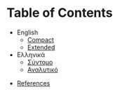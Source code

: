 Table of Contents
=================

* English
  * [Compact](https://docs.google.com/viewer?url=https://raw.githubusercontent.com/li9i/CV/master/short/cv_alexandros_filotheou.pdf)
  * [Extended](https://docs.google.com/viewer?url=https://raw.githubusercontent.com/li9i/CV/master/full/cv_alexandros_filotheou.pdf)
* Ελληνικά
  * [Σύντομο](https://docs.google.com/viewer?url=https://raw.githubusercontent.com/li9i/CV/master/%CF%83%CF%8D%CE%BD%CF%84%CE%BF%CE%BC%CE%BF/cv_alexandros_filotheou.pdf)
  * [Αναλυτικό](https://docs.google.com/viewer?url=https://raw.githubusercontent.com/li9i/CV/master/%CE%B1%CE%BD%CE%B1%CE%BB%CF%85%CF%84%CE%B9%CE%BA%CF%8C/cv_alexandros_filotheou.pdf)
- [References](https://docs.google.com/viewer?url=https://raw.githubusercontent.com/li9i/CV/master/references/references_alexandros_filotheou.pdf)
